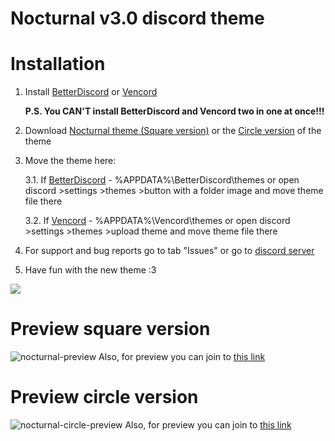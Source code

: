 # Nocturnal v3.0 discord theme

# Installation
1. Install [BetterDiscord](https://betterdiscord.app) or [Vencord](https://vencord.dev/download)

   **P.S. You CAN'T install BetterDiscord and Vencord two in one at once!!!**
   
3. Download [Nocturnal theme (Square version)](https://github.com/KhimarikMayer/Nocturnal-discord-theme/releases/download/3.1/nocturnal.theme.css) or the [Circle version](https://github.com/KhimarikMayer/Nocturnal-discord-theme/releases/download/3.1/nocturnal_circle.theme.css) of the theme
4. Move the theme here:

   3.1. If [BetterDiscord](https://betterdiscord.app) - %APPDATA%\BetterDiscord\themes or open discord >settings >themes >button with a folder image and move theme file there
   
   3.2. If [Vencord](https://vencord.dev/download) - %APPDATA%\Vencord\themes or open discord >settings >themes >upload theme and move theme file there
5. For support and bug reports go to tab "Issues" or go to [discord server](https://discord.gg/x5NGh4Bagk)
6. Have fun with the new theme :3

![](https://i.ibb.co/CpkCGrF5/68747470733a2f2f692e696d6775722e636f6d2f5439446e6931592e706e67.png)

# Preview square version
![nocturnal-preview](https://i.imgur.com/emBMm8I.png)
Also, for preview you can join to [this link](https://discord-preview.vercel.app/?file=https://khimarikmayer.github.io/Nocturnal-discord-theme/nocturnal/importCSS/core.css)

# Preview circle version
![nocturnal-circle-preview](https://i.imgur.com/C7GzoEr.png)
Also, for preview you can join to [this link](https://gibbu.github.io/ThemePreview/?file=https://khimarikmayer.github.io/Nocturnal-discord-theme/nocturnal/importCSS/circle_core.css)
